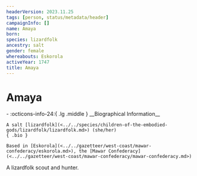 ```yaml
---
headerVersion: 2023.11.25
tags: [person, status/metadata/header]
campaignInfo: []
name: Amaya
born:
species: lizardfolk
ancestry: salt
gender: female
whereabouts: Eskorola
activeYear: 1747
title: Amaya
---
```

# Amaya
<div class="grid cards ext-narrow-margin ext-one-column" markdown>
- :octicons-info-24:{ .lg .middle } __Biographical Information__

    A salt [lizardfolk](<../../species/children-of-the-embodied-gods/lizardfolk/lizardfolk.md>) (she/her)  
    { .bio }

    Based in [Eskorola](<../../gazetteer/west-coast/mawar-confederacy/eskorola.md>), the [Mawar Confederacy](<../../gazetteer/west-coast/mawar-confederacy/mawar-confederacy.md>)
</div>




A lizardfolk scout and hunter.